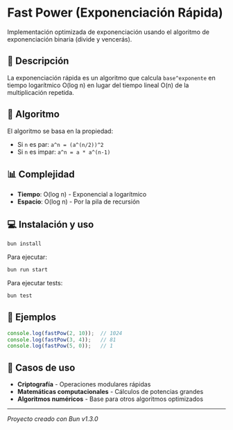 # Fast Power (Exponenciación Rápida)

Implementación optimizada de exponenciación usando el algoritmo de exponenciación binaria (divide y vencerás).

## 🔋 Descripción

La exponenciación rápida es un algoritmo que calcula `base^exponente` en tiempo logarítmico O(log n) en lugar del tiempo lineal O(n) de la multiplicación repetida.

## 🚀 Algoritmo

El algoritmo se basa en la propiedad:
- Si `n` es par: `a^n = (a^(n/2))^2`
- Si `n` es impar: `a^n = a * a^(n-1)`

## 📊 Complejidad

- **Tiempo**: O(log n) - Exponencial a logarítmico
- **Espacio**: O(log n) - Por la pila de recursión

## 💻 Instalación y uso

```bash
bun install
```

Para ejecutar:
```bash
bun run start
```

Para ejecutar tests:
```bash
bun test
```

## 🧪 Ejemplos

```typescript
console.log(fastPow(2, 10));  // 1024
console.log(fastPow(3, 4));   // 81
console.log(fastPow(5, 0));   // 1
```

## 🎯 Casos de uso

- **Criptografía** - Operaciones modulares rápidas
- **Matemáticas computacionales** - Cálculos de potencias grandes
- **Algoritmos numéricos** - Base para otros algoritmos optimizados

---

*Proyecto creado con Bun v1.3.0*

